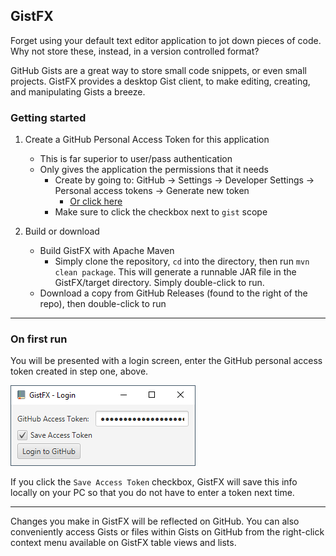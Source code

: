 
## GistFX

Forget using your default text editor application to jot down pieces of
code. Why not store these, instead, in a version controlled format?

GitHub Gists are a great way to store small code snippets, or even small
projects. GistFX provides a desktop Gist client, to make editing, creating, and
manipulating Gists a breeze.

### Getting started

  1. Create a GitHub Personal Access Token for this application
     - This is far superior to user/pass authentication
     - Only gives the application the permissions that it needs
       - Create by going to: GitHub -> Settings -> Developer Settings -> Personal access tokens -> Generate new token
         - [Or click here](https://github.com/settings/tokens/new)
       - Make sure to click the checkbox next to `gist` scope
    
  2. Build or download
     - Build GistFX with Apache Maven 
        - Simply clone the repository, `cd` into the directory, then
        run `mvn clean package`. This will generate a runnable JAR file
        in the GistFX/target directory. Simply double-click to run.
     - Download a copy from GitHub Releases (found to the right of the repo), then
     double-click to run
---

### On first run

You will be presented with a login screen, enter the GitHub personal 
access token created in step one, above.


 ![Login image](./img/GistFX-Login.png) 
 

If you click the `Save Access Token` checkbox, GistFX will save this info locally
on your PC so that you do not have to enter a token next time.

---

Changes you make in GistFX will be reflected on GitHub. You can also conveniently access
Gists or files within Gists on GitHub from the right-click context menu available
on GistFX table views and lists.